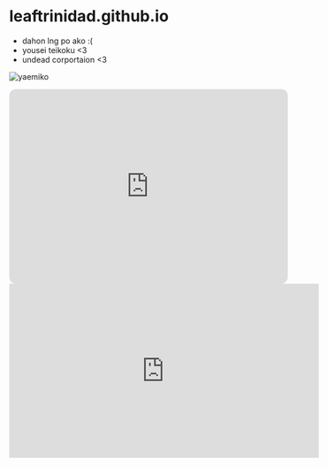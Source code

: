# leaftrinidad.github.io
- dahon lng po ako :(
- yousei teikoku <3
- undead corportaion <3

![yaemiko](https://scontent.xx.fbcdn.net/v/t1.15752-9/286600907_412819674056697_6941344102769914013_n.jpg?_nc_cat=105&ccb=1-7&_nc_sid=aee45a&_nc_eui2=AeH2tCLLhD1g0qvVxWGMmFxASN8emwQhI9VI3x6bBCEj1U9IQuPXEJP19Ylwud7ZQxrVJtQvCd4EXTsn6JWCiXAU&_nc_ohc=0E17uK4FD8UAX8AboXY&_nc_oc=AQmIOuxyy34EZ-5KBBgvODBDBMZcbCEVtOSgMJ8aC0_7diOyd5oj4Vw_OsPA4jyvSkJK5z61h54M-PPX6_c7Pl40&_nc_ad=z-m&_nc_cid=0&_nc_ht=scontent.xx&oh=03_AdTBxFd6DZaVffz0SiWelKNWOivgi_SUAbn8BgDMbOlkjA&oe=63A3B161)

<iframe style="border-radius:12px" src="https://open.spotify.com/embed/track/3OdkC5pG8vc26S26qHyBo8?utm_source=generator" width="100%" height="352" frameBorder="0" allowfullscreen="" allow="autoplay; clipboard-write; encrypted-media; fullscreen; picture-in-picture" loading="lazy"></iframe>

<iframe width="560" height="315" src="https://www.youtube.com/embed/NwOvu-j_WjY" title="YouTube video player" frameborder="0" allow="accelerometer; autoplay; clipboard-write; encrypted-media; gyroscope; picture-in-picture" allowfullscreen></iframe>
